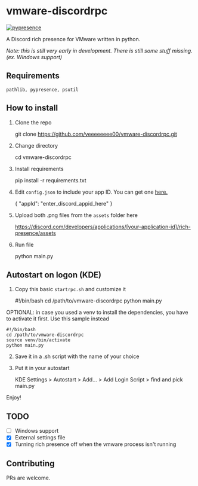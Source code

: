 
# vmware-discordrpc
[![pypresence](https://img.shields.io/badge/using-pypresence-00bb88.svg?style=for-the-badge&logo=discord&logoWidth=20)](https://github.com/qwertyquerty/pypresence)

A Discord rich presence for VMware written in python.

*Note: this is still very early in development. There is still some stuff missing. (ex. Windows support)*
## Requirements

    pathlib, pypresence, psutil

## How to install
1. Clone the repo	

    git clone https://github.com/veeeeeeee00/vmware-discordrpc.git

2. Change directory

     cd vmware-discordrpc

3. Install requirements

    pip install -r requirements.txt

4. Edit  `config.json` to include your app ID. You can get one [here.](https://discord.com/developers/)

    {
    "appId": "enter_discord_appid_here"
    }

5. Upload both .png files from the `assets` folder here

    https://discord.com/developers/applications/[your-application-id]/rich-presence/assets

6. Run file

    python main.py


## Autostart on logon (KDE)

1. Copy this basic `startrpc.sh` and customize it

    #!/bin/bash
    cd /path/to/vmware-discordrpc
    python main.py

OPTIONAL: in case you used a venv to install the dependencies, you have to activate it first. Use this sample instead

    #!/bin/bash
    cd /path/to/vmware-discordrpc
    source venv/bin/activate
    python main.py

2. Save it in a .sh script with the name of your choice

3. Put it in your autostart

    KDE Settings > Autostart > Add... > Add Login Script > find and pick main.py

Enjoy!

## TODO

 - [ ] Windows support
 - [x] External settings file
 - [x] Turning rich presence off when the vmware process isn't running
 ## Contributing
 PRs are welcome.
